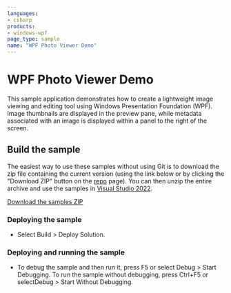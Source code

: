 ```yaml
---
languages:
- csharp
products:
- windows-wpf
page_type: sample
name: "WPF Photo Viewer Demo"
---
```

# WPF Photo Viewer Demo
This sample application demonstrates how to create a lightweight image viewing and editing tool using Windows Presentation Foundation (WPF). Image thumbnails are displayed in the preview pane, while metadata associated with an image is displayed within a panel to the right of the screen.

## Build the sample
The easiest way to use these samples without using Git is to download the zip file containing the current version (using the link below or by clicking the "Download ZIP" button on the [repo](https://github.com/microsoft/WPF-Samples?tab=readme-ov-file) page). You can then unzip the entire archive and use the samples in [Visual Studio 2022](https://www.visualstudio.com/wpf-vs).

[Download the samples ZIP](../../archive/main.zip)

### Deploying the sample
- Select Build > Deploy Solution. 

### Deploying and running the sample
- To debug the sample and then run it, press F5 or select Debug >  Start Debugging. To run the sample without debugging, press Ctrl+F5 or selectDebug > Start Without Debugging. 


